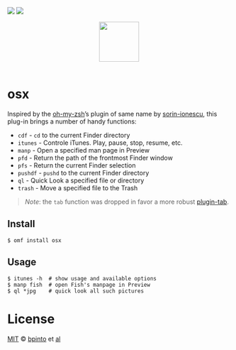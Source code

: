 [![][travis-badge]][travis-link]
![][license-badge]

<div align="center">
  <a href="http://github.com/fish-shell/oh-my-fish">
  <img width=90px  src="https://cloud.githubusercontent.com/assets/8317250/8510172/f006f0a4-230f-11e5-98b6-5c2e3c87088f.png">
  </a>
</div>
<br>


# osx

Inspired by the [oh-my-zsh][original-plugin]’s plugin of same name by
[sorin-ionescu][original-author], this plug-in brings a number of handy
functions:

- `cdf` - `cd` to the current Finder directory
- `itunes` - Controle iTunes. Play, pause, stop, resume, etc.
- `manp` - Open a specified man page in Preview
- `pfd` - Return the path of the frontmost Finder window
- `pfs` - Return the current Finder selection
- `pushdf` - `pushd` to the current Finder directory
- `ql` - Quick Look a specified file or directory
- `trash` - Move a specified file to the Trash

> *Note*: the `tab` function was dropped in favor a more robust [plugin-tab].


## Install

```fish
$ omf install osx
```


## Usage

```fish
$ itunes -h  # show usage and available options
$ manp fish  # open Fish's manpage in Preview
$ ql *jpg    # quick look all such pictures
```


# License

[MIT][mit] © [bpinto][author] et [al][contributors]


[original-plugin]: https://github.com/robbyrussell/oh-my-zsh/blob/master/plugins/osx/osx.plugin.zsh
[original-author]: https://github.com/sorin-ionescu
[plugin-tab]:      https://github.com/oh-my-fish/plugin-tab
[cykeb]:           https://github.com/cykeb
[scorphus]:        https://github.com/scorphus

[mit]:             http://opensource.org/licenses/MIT
[author]:          https://github.com/bpinto
[contributors]:    https://github.com/oh-my-fish/plugin-osx/graphs/contributors
[omf-link]:        https://www.github.com/fish-shell/oh-my-fish

[license-badge]:   https://img.shields.io/badge/license-MIT-007EC7.svg?style=flat-square
[travis-badge]:    http://img.shields.io/travis/oh-my-fish/plugin-osx.svg?style=flat-square
[travis-link]:     https://travis-ci.org/oh-my-fish/plugin-osx
